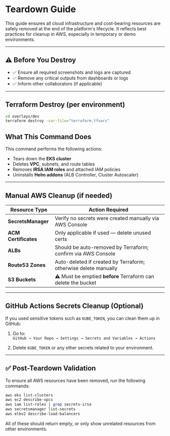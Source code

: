 #  Teardown Guide

This guide ensures all cloud infrastructure and cost-bearing resources are safely removed at the end of the platform's lifecycle. It reflects best practices for cleanup in AWS, especially in temporary or demo environments.

---

## ⚠️ Before You Destroy

- ✅ Ensure all required screenshots and logs are captured
- ✅ Remove any critical outputs from dashboards or logs
- ✅ Inform other collaborators (if applicable)

---

##  Terraform Destroy (per environment)

```bash
cd overlays/dev
terraform destroy -var-file="terraform.tfvars"
```

##  What This Command Does

This command performs the following actions:

- Tears down the **EKS cluster**
- Deletes **VPC**, subnets, and route tables
- Removes **IRSA IAM roles** and attached IAM policies
- Uninstalls **Helm addons** (ALB Controller, Cluster Autoscaler)

---

##  Manual AWS Cleanup (if needed)

| Resource Type       | Action Required                                                    |
|---------------------|---------------------------------------------------------------------|
| **SecretsManager**  | Verify no secrets were created manually via AWS Console            |
| **ACM Certificates**| Only applicable if used — delete unused certs                      |
| **ALBs**            | Should be auto-removed by Terraform; confirm via AWS Console       |
| **Route53 Zones**   | Auto-deleted if created by Terraform; otherwise delete manually    |
| **S3 Buckets**      | ⚠️ Must be emptied **before** Terraform can delete the bucket      |

---

##  GitHub Actions Secrets Cleanup (Optional)

If you used sensitive tokens such as `KUBE_TOKEN`, you can clean them up in GitHub:

1. Go to:  
   `GitHub → Your Repo → Settings → Secrets and Variables → Actions`

2. Delete `KUBE_TOKEN` or any other secrets related to your environment.

---

## ✅ Post-Teardown Validation

To ensure all AWS resources have been removed, run the following commands:

```bash
aws eks list-clusters
aws ec2 describe-vpcs
aws iam list-roles | grep secrets-irsa
aws secretsmanager list-secrets
aws elbv2 describe-load-balancers
```

All of these should return empty, or only show unrelated resources from other environments.